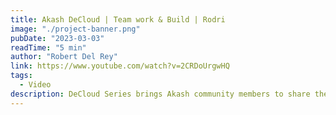 ```yaml
---
title: Akash DeCloud | Team work & Build | Rodri
image: "./project-banner.png"
pubDate: "2023-03-03"
readTime: "5 min"
author: "Robert Del Rey"
link: https://www.youtube.com/watch?v=2CRDoUrgwHQ
tags:
  - Video
description: DeCloud Series brings Akash community members to share their experience using Akash and know more about why they do it
---
```

